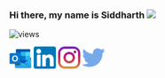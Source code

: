 ### Hi there, my name is Siddharth <img src="https://media.giphy.com/media/hvRJCLFzcasrR4ia7z/giphy.gif" width="35px">
<p align="left"> <img src="https://komarev.com/ghpvc/?username=Sid722&label=Views&color=blue&style=plastic" alt="views" /> </p>

<a href="mailto: sid.sinha722@outlook.com"><img src="outlook.png" width="40px" /></a>
<a href="https://linkedin.com/in/sinha-siddharth"><img src="linkedin.svg" width="40px" /></a>
<a href="https://www.instagram.com/siddharth_.sinha"><img src="instagram.svg" width="40px" /></a>
<a href="https://twitter.com/ssinha"><img src="twitter.svg" width="40px" /></a>




<!--
**Sid722/Sid722** is a ✨ _special_ ✨ repository because its `README.md` (this file) appears on your GitHub profile.

Here are some ideas to get you started:

- 🔭 I’m currently working on ...
- 🌱 I’m currently learning ...
- 👯 I’m looking to collaborate on ...
- 🤔 I’m looking for help with ...
- 💬 Ask me about ...
- 📫 How to reach me: ...
- 😄 Pronouns: ...
- ⚡ Fun fact: ...
-->

